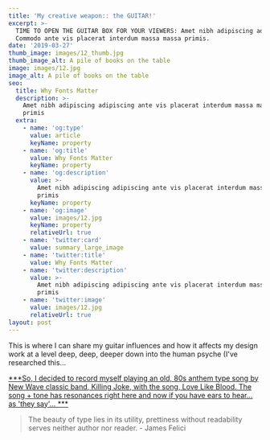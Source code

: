 ```yaml
---
title: 'My creative weapon:: the GUITAR!'
excerpt: >-
  TIME TO OPEN THE GUITAR BOX FOR YOUR VIEWERS: Amet nibh adipiscing adipiscing.
  Commodo ante vis placerat interdum massa massa primis.
date: '2019-03-27'
thumb_image: images/12_thumb.jpg
thumb_image_alt: A pile of books on the table
image: images/12.jpg
image_alt: A pile of books on the table
seo:
  title: Why Fonts Matter
  description: >-
    Amet nibh adipiscing adipiscing ante vis placerat interdum massa massa
    primis
  extra:
    - name: 'og:type'
      value: article
      keyName: property
    - name: 'og:title'
      value: Why Fonts Matter
      keyName: property
    - name: 'og:description'
      value: >-
        Amet nibh adipiscing adipiscing ante vis placerat interdum massa massa
        primis
      keyName: property
    - name: 'og:image'
      value: images/12.jpg
      keyName: property
      relativeUrl: true
    - name: 'twitter:card'
      value: summary_large_image
    - name: 'twitter:title'
      value: Why Fonts Matter
    - name: 'twitter:description'
      value: >-
        Amet nibh adipiscing adipiscing ante vis placerat interdum massa massa
        primis
    - name: 'twitter:image'
      value: images/12.jpg
      relativeUrl: true
layout: post
---
```

This is where I can share my guitar influences and how it affects my design work at a level deep, deep, deeper down into the human psyche (I've researched this...

[***So, I decided to record myself playing an old, 80s anthem type song by New Wave classic band, Killing Joke, with the song, Love Like Blood. The song + tone has resonances right here and now if you have ears to hear... as 'they say'... ***](https://www.dropbox.com/s/ywi7e9bh0vywvfv/KillingJoke_LoveLikeBlood_ESS-Take2-200915.MOV?dl=0)

> The beauty of type lies in its utility, prettiness without readability serves neither author nor reader. - James Felici

